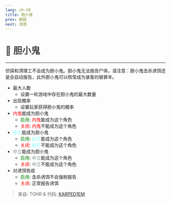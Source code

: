 ```yaml
---
lang: zh-CN
title: 胆小鬼
prev: 脆弱
next: 流氓
---
```


# <font color=#424242>🤡 <b>胆小鬼</b></font> <Badge text="有害类" type="tip" vertical="middle"/>
---

侦探和清理工不会成为胆小鬼。胆小鬼无法报告尸体。请注意：胆小鬼击杀诱饵还是会自动报告，此外胆小鬼可以照常成为骇客的替罪羊。
* 最大人数
  * 设置一轮游戏中存在胆小鬼的最大数量
* 出现概率
  * 设置玩家获得胆小鬼的概率
* <font color=red>内鬼</font>能成为胆小鬼
  * <font color=green>启用</font>: <font color=red>内鬼</font>能成为这个角色
  * <font color=red>关闭</font>: <font color=red>内鬼</font>不能成为这个角色
* <font color=#8cffff>船员</font>能成为胆小鬼
  * <font color=green>启用</font>: <font color=#8cffff>船员</font>能成为这个角色
  * <font color=red>关闭</font>: <font color=#8cffff>船员</font>不能成为这个角色
* <font color=#7f8c8d>中立</font>能成为胆小鬼
  * <font color=green>启用</font>: <font color=#7f8c8d>中立</font>能成为这个角色
  * <font color=red>关闭</font>: <font color=#7f8c8d>中立</font>不能成为这个角色
* 对诱饵免疫
  * <font color=green>启用</font>: 击杀诱饵不会强制报告
  * <font color=red>关闭</font>: 正常报告诱饵

> 来自: TOHR & 代码: [KARPED1EM](https://github.com/KARPED1EM)
